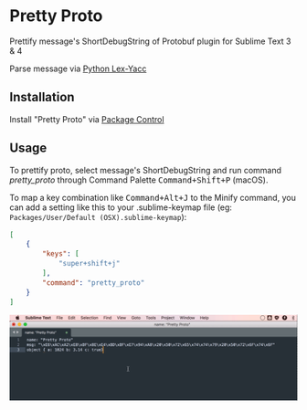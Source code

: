 # Pretty Proto
Prettify message's ShortDebugString of Protobuf plugin for Sublime Text 3 &amp; 4

Parse message via [Python Lex-Yacc](https://github.com/dabeaz/ply)

## Installation

Install "Pretty Proto" via [Package Control](https://packagecontrol.io/)

## Usage

To prettify proto, select message's ShortDebugString and run command *pretty_proto* through Command Palette <kbd>Command+Shift+P</kbd> (macOS).

To map a key combination like <kbd>Command+Alt+J</kbd> to the Minify command, you can add a setting like this to your .sublime-keymap file (eg: `Packages/User/Default (OSX).sublime-keymap`):

```json
[
    {
        "keys": [
            "super+shift+j"
        ],
        "command": "pretty_proto"
    }
]
```

![demo image](https://raw.githubusercontent.com/hanfezh/pretty-proto/main/demo.gif)

